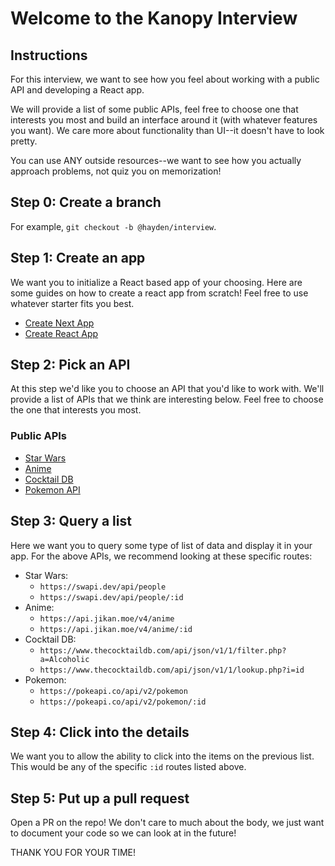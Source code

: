 # Welcome to the Kanopy Interview

## Instructions

For this interview, we want to see how you feel about working with a public API and developing a React app.

We will provide a list of some public APIs, feel free to choose one that interests you most and build an interface around it (with whatever features you want). We care more about functionality than UI--it doesn't have to look pretty.

You can use ANY outside resources--we want to see how you actually approach problems, not quiz you on memorization!

## Step 0: Create a branch

For example, `git checkout -b @hayden/interview`.

## Step 1: Create an app

We want you to initialize a React based app of your choosing. Here are some guides on how to create a react app from scratch! Feel free to use whatever starter fits you best.

- [Create Next App](https://nextjs.org/docs/api-reference/create-next-app)
- [Create React App](https://create-react-app.dev/)

## Step 2: Pick an API

At this step we'd like you to choose an API that you'd like to work with. We'll provide a list of APIs that we think are interesting below. Feel free to choose the one that interests you most.

### Public APIs

- [Star Wars](https://swapi.dev/)
- [Anime](https://docs.api.jikan.moe/)
- [Cocktail DB](https://www.thecocktaildb.com/api.php)
- [Pokemon API](https://pokeapi.co/docs/v2#resource-listspagination-section)

## Step 3: Query a list

Here we want you to query some type of list of data and display it in your app. For the above APIs, we recommend looking at these specific routes:

- Star Wars:
  - `https://swapi.dev/api/people`
  - `https://swapi.dev/api/people/:id`
- Anime:
  - `https://api.jikan.moe/v4/anime`
  - `https://api.jikan.moe/v4/anime/:id`
- Cocktail DB:
  - `https://www.thecocktaildb.com/api/json/v1/1/filter.php?a=Alcoholic`
  - `https://www.thecocktaildb.com/api/json/v1/1/lookup.php?i=id`
- Pokemon:
  - `https://pokeapi.co/api/v2/pokemon`
  - `https://pokeapi.co/api/v2/pokemon/:id`

## Step 4: Click into the details

We want you to allow the ability to click into the items on the previous list. This would be any of the specific `:id` routes listed above.

## Step 5: Put up a pull request

Open a PR on the repo! We don't care to much about the body, we just want to document your code so we can look at in the future!

THANK YOU FOR YOUR TIME!
